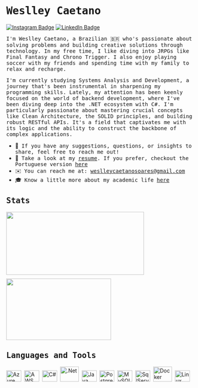 # <samp>Weslley Caetano</samp> 

[![Instagram Badge](https://img.shields.io/badge/Instagram-%23E4405F.svg?&style=flat-square&logo=instagram&logoColor=white&color=071A2C&link=https://www.instagram.com/mupezzuol)](https://www.instagram.com/_weslleycaetano)
[![LinkedIn Badge](https://img.shields.io/badge/LinkedIn-%23E4405F.svg?&style=flat-square&logo=linkedin&logoColor=white&color=071A2C&link=https://www.linkedin.com/in/mupezzuol/)](https://www.linkedin.com/in/weslleycsoares/)

<samp> I'm Weslley Caetano, a Brazilian 🇧🇷 who's passionate about solving problems and building creative solutions through technology. In my free time, I like diving into JRPGs like Final Fantasy and Chrono Trigger. I also enjoy playing soccer with my friends and spending time with my family to relax and recharge.

<samp>I'm currently studying Systems Analysis and Development, a journey that's been instrumental in sharpening my programming skills. Lately, my attention has been keenly focused on the world of backend development, where I've been diving deep into the .NET ecosystem with C#. I'm particularly passionate about mastering crucial concepts like Clean Architecture, the SOLID principles, and building robust RESTful APIs. It's a field that captivates me with its logic and the ability to construct the backbone of complex applications.
</samp>


- 🤝 &nbsp;<samp>If you have any suggestions, questions, or insights to share, feel free to reach me out!</samp>
- 📄 &nbsp;<samp>Take a look at my [resume](https://wescaetano.github.io/weslley-portfolio/assets/cv-weslley-en.pdf). If you prefer, checkout the Portuguese version [here](https://wescaetano.github.io/weslley-portfolio/assets/cv-weslley-pt.pdf)</samp>
- ✉️ &nbsp;<samp>You can reach me at: weslleycaetanosoares@gmail.com</samp>
- 🎓 &nbsp;<samp>Know a little more about my academic life [here](https://github.com/wescaetano/academic-life)</samp>


<div>
  <h2><samp>Stats</samp></h2>
  <div align="left" style="display: flex; flex-wrap: wrap; gap: 10px;">
    <img width="368" height="168" src="https://github-readme-stats.vercel.app/api?username=wescaetano&theme=gotham&show_icons=true" />
    <img width="280" height="164" src="https://github-readme-stats.vercel.app/api/top-langs/?username=wescaetano&theme=gotham&layout=compact" />
  </div>
</div>


<div align="left">
  <h2><samp>Languages and Tools</samp></h2>
  <img src="https://cdn.jsdelivr.net/gh/devicons/devicon@latest/icons/azure/azure-original.svg" alt="Azure" title="Azure" width="40" height="30"  style="display: inline-block; margin-bottom: 5px;" />&nbsp;
  <img src="https://cdn.jsdelivr.net/gh/devicons/devicon@latest/icons/amazonwebservices/amazonwebservices-plain-wordmark.svg" alt="AWS" title="AWS" width="40" height="30"  style="display: inline-block; margin-bottom: 5px;" />&nbsp;      
  <img src="https://cdn.jsdelivr.net/gh/devicons/devicon@latest/icons/csharp/csharp-original.svg" alt="C#" title="C#" width="40" height="30"  style="display: inline-block; margin-bottom: 5px;" />&nbsp;
  <img src="https://cdn.jsdelivr.net/gh/devicons/devicon@latest/icons/dot-net/dot-net-original.svg" alt=".Net" title=".Net" width="50" height="40"  style="display: inline-block; margin-bottom: 5px;" />&nbsp;
  <img src="https://cdn.jsdelivr.net/gh/devicons/devicon@latest/icons/java/java-original.svg" alt="Java" title="Java" width="40" height="30"  style="display: inline-block; margin-bottom: 5px;" />&nbsp;
  <img src="https://cdn.jsdelivr.net/gh/devicons/devicon@latest/icons/postgresql/postgresql-original.svg" alt="Postgres" title="PostgreSQL" width="40" height="30"  style="display: inline-block; margin-bottom: 5px;" />&nbsp;
  <img src="https://cdn.jsdelivr.net/gh/devicons/devicon@latest/icons/mysql/mysql-original.svg" alt="MySQL" title="MySQL" width="40" height="30"  style="display: inline-block; margin-bottom: 5px;" />&nbsp;
  <img src="https://cdn.jsdelivr.net/gh/devicons/devicon@latest/icons/microsoftsqlserver/microsoftsqlserver-original.svg" alt="SqlServer" title="SqlServer" width="40" height="30"  style="display: inline-block; margin-bottom: 5px;"/>&nbsp;        
  <img src="https://cdn.jsdelivr.net/gh/devicons/devicon@latest/icons/docker/docker-original.svg" alt="Docker" title="Docker" width="50" height="40"  style="display: inline-block; margin-bottom: 5px;" />&nbsp;
  <img src="https://cdn.jsdelivr.net/gh/devicons/devicon@latest/icons/linux/linux-original.svg" alt="Linux" title="Linux" width="40" height="30" style="display: inline-block; margin-bottom: 5px;" />&nbsp;

</div>
                                                      
